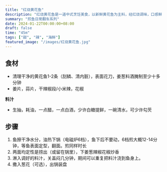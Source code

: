 ```yaml
---
title: "红烧黄花鱼"
description: "红烧黄花鱼是一道中式烹饪美食，以新鲜黄花鱼为主料，经红烧调味，口感鲜嫩，香气扑鼻，回味无穷。"
summary: "煎鱼日常翻车系列"
date: 2024-01-22T00:00:00+08:00
draft: false
time: "45m"
tags: ["甜", "辣", "海鲜"]
featured_image: "/images/红烧黄花鱼.jpg"
---
```


## 食材

- 清理干净的黄花鱼1-2条（刮鳞、清内脏），表面花刀，姜葱料酒腌制至少十多分钟
- 姜片，蒜片，干辣椒段/小米辣，花椒

**料汁**

- 生抽，耗油，一点醋，一点白酒，少许白糖提鲜，一碗清水，可少许勾芡

## 步骤

1. 鱼擦干净水分，油热下锅（电磁炉6档），鱼下后不要动，6档煎大概12-14分钟，等鱼表面定型，翻面。煎同样时长
2. 两面均定性是捞出（或留在锅里），下姜葱辣椒花椒炒香
3. 淋入调好的料汁，关盖闷几分钟，期间可以重复把料汁浇到鱼身上。
4. 撒入葱花（可选），出锅装盘